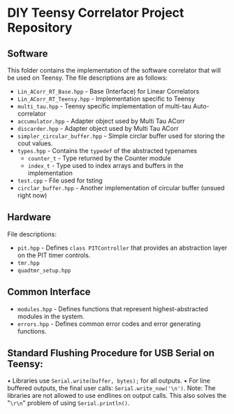 # DIY Teensy Correlator Project Repository

## Software

This folder contains the implementation of the software correlator that will be used on Teensy. The file descriptions are as follows:
 
* `Lin_ACorr_RT_Base.hpp` - Base (Interface) for Linear Correlators
* `Lin_ACorr_RT_Teensy.hpp` - Implementation specific to Teensy
* `multi_tau.hpp`   -   Teensy specific implementation of multi-tau Auto-correlator
* `accumulator.hpp` - Adapter object used by Multi Tau ACorr
* `discarder.hpp` - Adapter object used by Multi Tau ACorr
* `simpler_circular_buffer.hpp` - Simple circlar buffer used for storing the cout values.
* `types.hpp` - Contains the `typedef` of the abstracted typenames 
    + `counter_t` - Type returned by the Counter module
    + `index_t` - Type used to index arrays and buffers in the implementation
* `test.cpp` - File used for tsting
* `circlar_buffer.hpp` - Another implementation of circular buffer (unsued right now) 

## Hardware 

File descriptions:

 * `pit.hpp` - Defines `class PITController` that provides an abstraction layer on the PIT timer controls.
* `tmr.hpp`
* `quadtmr_setup.hpp`

## Common Interface 

* `modules.hpp` - Defines functions that represent highest-abstracted modules in the system.
* `errors.hpp` - Defines common error codes and error generating functions.







## Standard Flushing Procedure for USB Serial on Teensy:

• Libraries use `Serial.write(buffer, bytes);` for all outputs.
• For line buffered outputs, the final user calls:
    `Serial.write_now('\n')`. Note: The libraries are not allowed to use endlines on output calls. This also solves the "`\r\n`" problem of using `Serial.println()`.